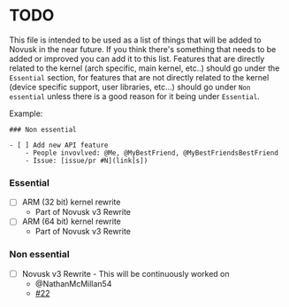 # TODO

This file is intended to be used as a list of things that will be added to Novusk in the near future. If you think
there's something that needs to be added or improved you can add it to this list. Features that are directly related to 
the kernel (arch specific, main kernel, etc..) should go under the ``Essential`` section, for features that are not 
directly related to the kernel (device specific support, user libraries, etc...) should go under ``Non essential`` 
unless there is a good reason for it being under ``Essential``.

Example:

```
### Non essential

- [ ] Add new API feature
    - People invovlved: @Me, @MyBestFriend, @MyBestFriendsBestFriend
    - Issue: [issue/pr #N](link[s])
```

### Essential

- [ ] ARM (32 bit) kernel rewrite
  - Part of Novusk v3 Rewrite
- [ ] ARM (64 bit) kernel rewrite
  - Part of Novusk v3 Rewrite

### Non essential

- [ ] Novusk v3 Rewrite - This will be continuously worked on
    - @NathanMcMillan54
    - [#22](https://github.com/NathanMcMillan54/novusk/issues/22)

